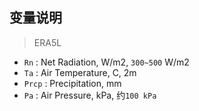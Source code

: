 ## 变量说明

> ERA5L

- `Rn`   : Net Radiation, W/m2, `300~500` W/m2
- `Ta`   : Air Temperature, C, 2m
- `Prcp` : Precipitation, mm
- `Pa`   : Air Pressure, kPa, 约`100 kPa`

